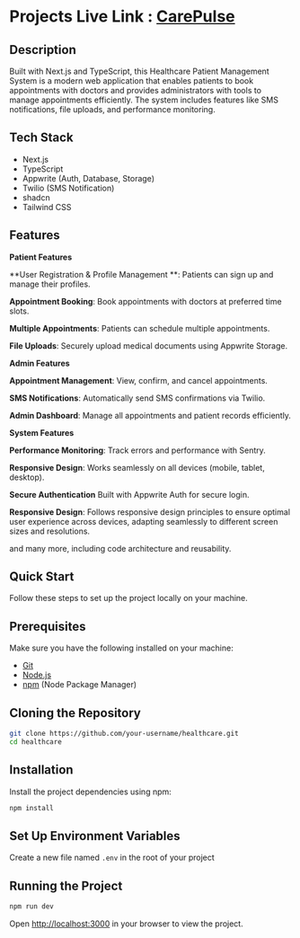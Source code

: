 # Projects Live Link : [CarePulse](http://zoom-main-cyan.vercel.app)


## Description

Built with Next.js and TypeScript, this Healthcare Patient Management System is a modern web application that enables patients to book appointments with doctors and provides administrators with tools to manage appointments efficiently. The system includes features like SMS notifications, file uploads, and performance monitoring.

## Tech Stack

- Next.js
- TypeScript
- Appwrite (Auth, Database, Storage)
- Twilio (SMS Notification)
- shadcn
- Tailwind CSS

## Features

**Patient Features**

**User Registration & Profile Management **: Patients can sign up and manage their profiles.

**Appointment Booking**: Book appointments with doctors at preferred time slots.

**Multiple Appointments**: Patients can schedule multiple appointments.

**File Uploads**: Securely upload medical documents using Appwrite Storage.

**Admin Features**

**Appointment Management**: View, confirm, and cancel appointments.

**SMS Notifications**: Automatically send SMS confirmations via Twilio.

**Admin Dashboard**: Manage all appointments and patient records efficiently.

**System Features**

**Performance Monitoring**: Track errors and performance with Sentry.

**Responsive Design**: Works seamlessly on all devices (mobile, tablet, desktop).

**Secure Authentication** Built with Appwrite Auth for secure login.

**Responsive Design**: Follows responsive design principles to ensure optimal user experience across devices, adapting seamlessly to different screen sizes and resolutions.

and many more, including code architecture and reusability. 

## Quick Start

Follow these steps to set up the project locally on your machine.

## Prerequisites

Make sure you have the following installed on your machine:

- [Git](https://git-scm.com/)
- [Node.js](https://nodejs.org/en)
- [npm](https://www.npmjs.com/) (Node Package Manager)

## Cloning the Repository

```bash
git clone https://github.com/your-username/healthcare.git
cd healthcare
```

## Installation

Install the project dependencies using npm:

```bash
npm install
```

## Set Up Environment Variables

Create a new file named `.env` in the root of your project


## Running the Project

```bash
npm run dev
```

Open [http://localhost:3000](http://localhost:3000) in your browser to view the project.
